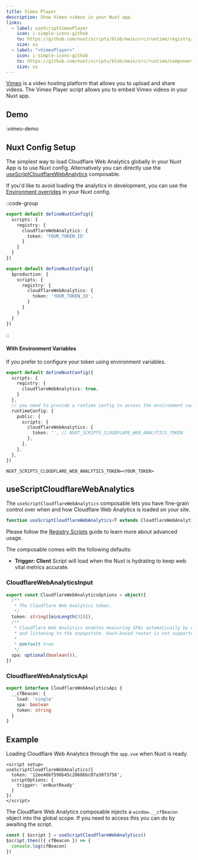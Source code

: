 ```yaml
---
title: Vimeo Player
description: Show Vimeo videos in your Nuxt app.
links:
  - label: useScriptVimeoPlayer
    icon: i-simple-icons-github
    to: https://github.com/nuxt/scripts/blob/main/src/runtime/registry/vimeo-player.ts
    size: xs
  - label: "<VimeoPlayer>"
    icon: i-simple-icons-github
    to: https://github.com/nuxt/scripts/blob/main/src/runtime/components/VimeoEmbed.vue
    size: xs
---
```


[Vimeo](https://vimeo.com/) is a video hosting platform that allows you to upload and share videos. The Vimeo Player script allows you to embed Vimeo videos in your Nuxt app.

## Demo

:vimeo-demo

## Nuxt Config Setup

The simplest way to load Cloudflare Web Analytics globally in your Nuxt App is to use Nuxt config. Alternatively you can directly
use the [useScriptCloudflareWebAnalytics](#usescriptcloudflarewebanalytics) composable.

If you'd like to avoid loading the analytics in development, you can use the [Environment overrides](https://nuxt.com/docs/getting-started/configuration#environment-overrides) in your Nuxt config.

::code-group

```ts [Always enabled]
export default defineNuxtConfig({
  scripts: {
    registry: {
      cloudflareWebAnalytics: {
        token: 'YOUR_TOKEN_ID'
      }
    }
  }
})
```

```ts [Production only]
export default defineNuxtConfig({
  $production: {
    scripts: {
      registry: {
        cloudflareWebAnalytics: {
          token: 'YOUR_TOKEN_ID',
        }
      }
    }
  }
})
```

::

#### With Environment Variables

If you prefer to configure your token using environment variables.

```ts [nuxt.config.ts]
export default defineNuxtConfig({
  scripts: {
    registry: {
      cloudflareWebAnalytics: true,
    }
  },
  // you need to provide a runtime config to access the environment variables
  runtimeConfig: {
    public: {
      scripts: {
        cloudflareWebAnalytics: {
          token: '', // NUXT_SCRIPTS_CLOUDFLARE_WEB_ANALYTICS_TOKEN
        },
      },
    },
  },
})
```

```text [.env]
NUXT_SCRIPTS_CLOUDFLARE_WEB_ANALYTICS_TOKEN=<YOUR_TOKEN>
```

## useScriptCloudflareWebAnalytics

The `useScriptCloudflareWebAnalytics` composable lets you have fine-grain control over when and how Cloudflare Web Analytics is loaded on your site.

```ts
function useScriptCloudflareWebAnalytics<T extends CloudflareWebAnalyticsApi>(_options?: CloudflareWebAnalyticsInput) {}
```

Please follow the [Registry Scripts](/docs/guides/registry-scripts) guide to learn more about advanced usage.

The composable comes with the following defaults:
- **Trigger: Client** Script will load when the Nuxt is hydrating to keep web vital metrics accurate.

### CloudflareWebAnalyticsInput

```ts
export const CloudflareWebAnalyticsOptions = object({
  /**
   * The Cloudflare Web Analytics token.
   */
  token: string([minLength(32)]),
  /**
   * Cloudflare Web Analytics enables measuring SPAs automatically by overriding the History API’s pushState function
   * and listening to the onpopstate. Hash-based router is not supported.
   *
   * @default true
   */
  spa: optional(boolean()),
})
```

### CloudflareWebAnalyticsApi

```ts
export interface CloudflareWebAnalyticsApi {
  __cfBeacon: {
    load: 'single'
    spa: boolean
    token: string
  }
}
```

## Example

Loading Cloudflare Web Analytics through the `app.vue` when Nuxt is ready.

```vue [app.vue]
<script setup>
useScriptCloudflareWebAnalytics({
  token: '12ee46bf598b45c2868bbc07a3073f58',
  scriptOptions: {
    trigger: 'onNuxtReady'
  }
})
</script>
```

The Cloudflare Web Analytics composable injects a `window.__cfBeacon` object into the global scope. If you need
to access this you can do by awaiting the script.

```ts
const { $script } = useScriptCloudflareWebAnalytics()
$script.then(({ cfBeacon }) => {
  console.log(cfBeacon)
})
```
